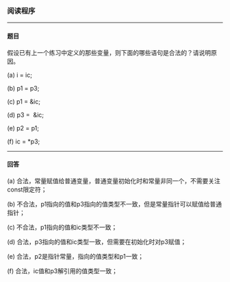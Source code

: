### 阅读程序
***
#### 题目

假设已有上一个练习中定义的那些变量，则下面的哪些语句是合法的？请说明原因。  

(a) i = ic;  

(b) p1 = p3;  

(c) p1 = \&ic;  

(d) p3 = &ic; \&ic;  

(e) p2 = p1;  

(f) ic = \*p3;

***
#### 回答

(a) 合法，常量赋值给普通变量，普通变量初始化时和常量非同一个，不需要关注const限定符；  

(b) 不合法，p1指向的值和p3指向的值类型不一致，但是常量指针可以赋值给普通指针；  

(c) 不合法，p1指向的值和ic类型不一致；  

(d) 合法，p3指向的值和ic类型一致，但需要在初始化时对p3赋值；  

(e) 合法，p2是指针常量，指向的值类型和p1一致；  

(f) 合法，ic值和p3解引用的值类型一致；  

